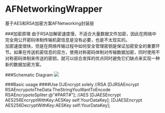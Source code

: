# AFNetworkingWrapper
基于AES和RSA加密方案AFNetworking封装层

###加密原理
由于RSA加解密速度慢，不适合大量数据文件加密，因此在网络中完全用公开密码体制传输机密信息是没有必要，也是不太现实的。<br>
加密速度很快，但是在网络传输过程中如何安全管理密钥是保证加密安全的重要环节。如果在传送机密信息的双方，使用对称密码体制对传输数据加密，同时使用不对称密码体制来传送的密钥，就可以综合发挥的优点同时避免它们缺点来实现一种新的数据加密方案。


###Schematic Diagram
![](https://github.com/zsading/AFNetworkingWrapper/blob/master/AFNetworkingWrapper/5066741493393_thumbs.jpg)


###Basic usage
####Use DJEncrypt solely
	//RSA
	[DJRSAEncrypt RSAEncrypotoTheData:TheStringYouWantToEncode RSAEncrypotoSpliter:@"#PART#"];
	//AES
	[DJAESEncrypt AES256EncryptWithKey:AESKey self:YourDataKey];
    [DJAESEncrypt AES256DecryptWithKey:AESKey self:YourDataKey];